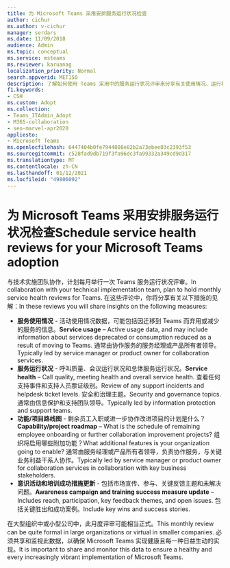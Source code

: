 ```yaml
---
title: 为 Microsoft Teams 采用安排服务运行状况检查
author: cichur
ms.author: v-cichur
manager: serdars
ms.date: 11/09/2018
audience: Admin
ms.topic: conceptual
ms.service: msteams
ms.reviewer: karuanag
localization_priority: Normal
search.appverid: MET150
description: 了解如何使用 Teams 采用中的服务运行状况评审来分享有关使用情况、运行状况、功能/项目路线图和其他更新的见解。
f1.keywords:
- CSH
ms.custom: Adopt
ms.collection:
- Teams_ITAdmin_Adopt
- M365-collaboration
- seo-marvel-apr2020
appliesto:
- Microsoft Teams
ms.openlocfilehash: 6447404b0fe7944808e02b2a73ebee03c2393f53
ms.sourcegitcommit: c528fad9db719f3fa96dc3fa99332a349cd9d317
ms.translationtype: MT
ms.contentlocale: zh-CN
ms.lasthandoff: 01/12/2021
ms.locfileid: "49806092"
---
```

# <a name="schedule-service-health-reviews-for-your-microsoft-teams-adoption"></a><span data-ttu-id="cee49-103">为 Microsoft Teams 采用安排服务运行状况检查</span><span class="sxs-lookup"><span data-stu-id="cee49-103">Schedule service health reviews for your Microsoft Teams adoption</span></span>

<span data-ttu-id="cee49-104">与技术实施团队协作，计划每月举行一次 Teams 服务运行状况评审。</span><span class="sxs-lookup"><span data-stu-id="cee49-104">In collaboration with your technical implementation team, plan to hold monthly service health reviews for Teams.</span></span> <span data-ttu-id="cee49-105">在这些评论中，你将分享有关以下措施的见解：</span><span class="sxs-lookup"><span data-stu-id="cee49-105">In these reviews you will share insights on the following measures:</span></span>

- <span data-ttu-id="cee49-106">**服务使用情况** - 活动使用情况数据，可能包括因迁移到 Teams 而弃用或减少的服务的信息。</span><span class="sxs-lookup"><span data-stu-id="cee49-106">**Service usage** – Active usage data, and may include information about services deprecated or consumption reduced as a result of moving to Teams.</span></span> <span data-ttu-id="cee49-107">通常由协作服务的服务经理或产品所有者领导。</span><span class="sxs-lookup"><span data-stu-id="cee49-107">Typically led by service manager or product owner for collaboration services.</span></span>
- <span data-ttu-id="cee49-108">**服务运行状况** - 呼叫质量、会议运行状况和总体服务运行状况。</span><span class="sxs-lookup"><span data-stu-id="cee49-108">**Service health** – Call quality, meeting health and overall service health.</span></span> <span data-ttu-id="cee49-109">查看任何支持事件和支持人员票证级别。</span><span class="sxs-lookup"><span data-stu-id="cee49-109">Review of any support incidents and helpdesk ticket levels.</span></span> <span data-ttu-id="cee49-110">安全和治理主题。</span><span class="sxs-lookup"><span data-stu-id="cee49-110">Security and governance topics.</span></span> <span data-ttu-id="cee49-111">通常由信息保护和支持团队领导。</span><span class="sxs-lookup"><span data-stu-id="cee49-111">Typically led by information protection and support teams.</span></span> 
- <span data-ttu-id="cee49-112">**功能/项目路线图** - 剩余员工入职或进一步协作改进项目的计划是什么？</span><span class="sxs-lookup"><span data-stu-id="cee49-112">**Capability/project roadmap** – What is the schedule of remaining employee onboarding or further collaboration improvement projects?</span></span> <span data-ttu-id="cee49-113">组织将启用哪些附加功能？</span><span class="sxs-lookup"><span data-stu-id="cee49-113">What additional features is your organization going to enable?</span></span> <span data-ttu-id="cee49-114">通常由服务经理或产品所有者领导，负责协作服务，与关键业务利益干系人协作。</span><span class="sxs-lookup"><span data-stu-id="cee49-114">Typically led by service manager or product owner for collaboration services in collaboration with key business stakeholders.</span></span>
- <span data-ttu-id="cee49-115">**意识活动和培训成功措施更新** - 包括市场宣传、参与、关键反馈主题和未解决问题。</span><span class="sxs-lookup"><span data-stu-id="cee49-115">**Awareness campaign and training success measure update** – Includes reach, participation, key feedback themes, and open issues.</span></span> <span data-ttu-id="cee49-116">包括关键胜出和成功案例。</span><span class="sxs-lookup"><span data-stu-id="cee49-116">Include key wins and success stories.</span></span> 

<span data-ttu-id="cee49-117">在大型组织中或小型公司中，此月度评审可能相当正式。</span><span class="sxs-lookup"><span data-stu-id="cee49-117">This monthly review can be quite formal in large organizations or virtual in smaller companies.</span></span> <span data-ttu-id="cee49-118">必须共享和监视此数据，以确保 Microsoft Teams 实现健康且每一种日益生动的实现。</span><span class="sxs-lookup"><span data-stu-id="cee49-118">It is important to share and monitor this data to ensure a healthy and every increasingly vibrant implementation of Microsoft Teams.</span></span> 

